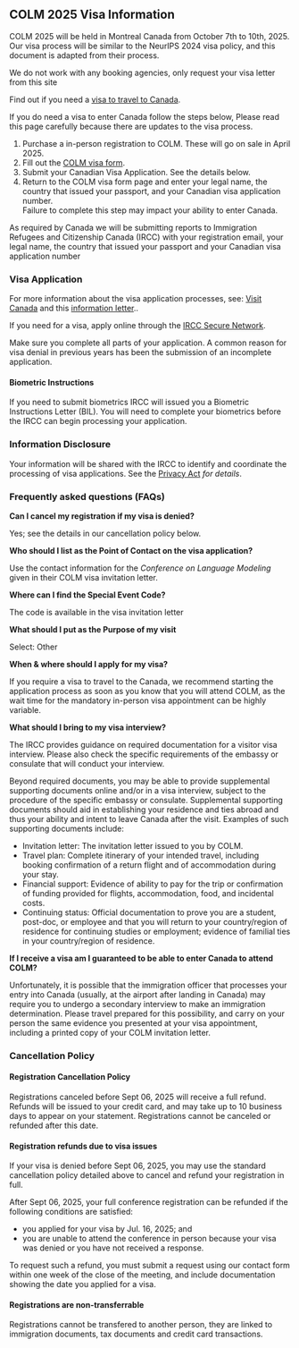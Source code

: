 ## COLM 2025 Visa Information

COLM 2025 will be held in Montreal Canada from October 7th to 10th, 2025. Our visa process will be similar to the NeurIPS 2024 visa policy, and this document is adapted from their process.

We do not work with any booking agencies, only request your visa letter from this site
 

Find out if you need a [visa to travel to Canada](https://www.cic.gc.ca/english/visit/visas.asp).

If you do need a visa to enter Canada follow the steps below, Please read this page carefully because there are updates to the visa process.

1. Purchase a in-person registration to COLM. These will go on sale in April 2025.
2. Fill out the [COLM visa form](https://forms.gle/rxfj7q7dUK81PXRS8).
3. Submit your Canadian Visa Application. See the details below.  
4. Return to the COLM visa form page and enter your legal name, the country that issued your passport, and your Canadian visa application number.  
   Failure to complete this step may impact your ability to enter Canada.

As required by Canada we will be submitting reports to Immigration Refugees and Citizenship Canada (IRCC) with your registration email, your legal name, the country that issued your passport and your Canadian visa application number 
 
 

### Visa Application

For more information about the visa application processes, see: [Visit Canada](https://www.canada.ca/en/immigration-refugees-citizenship/services/visit-canada.html?outside) and this [information letter](https://media.neurips.cc/Conferences/NeurIPS2024/Canada_Visa_Info_Letter.pdf)..

If you need for a visa, apply online through the [IRCC Secure Network](https://www.canada.ca/en/immigration-refugees-citizenship/services/application/account.html).

Make sure you complete all parts of your application. A common reason for visa denial in previous years has been the submission of an incomplete application.

#### Biometric Instructions

If you need to submit biometrics IRCC will issued you a Biometric Instructions Letter (BIL). You will need to complete your biometrics before the IRCC can begin processing your application.  
 

### Information Disclosure

Your information will be shared with the IRCC to identify and coordinate the processing of visa applications. See the [Privacy Act](https://www.canada.ca/en/immigration-refugees-citizenship/corporate/transparency/access-information-privacy/privacy-our-programs.html) *for details*. 

 

### Frequently asked questions (FAQs)

**Can I cancel my registration if my visa is denied?**

Yes; see the details in our cancellation policy below.

**Who should I list as the Point of Contact on the visa application?**

Use the contact information for the *Conference on Language Modeling* given in their COLM visa invitation letter.

**Where can I find the Special Event Code?**

The code is available in the visa invitation letter

**What should I put as the Purpose of my visit**

Select: Other

**When & where should I apply for my visa?**

If you require a visa to travel to the Canada, we recommend starting the application process as soon as you know that you will attend COLM, as the wait time for the mandatory in-person visa appointment can be highly variable.

**What should I bring to my visa interview?**

The IRCC provides guidance on required documentation for a visitor visa interview. Please also check the specific requirements of the embassy or consulate that will conduct your interview.

Beyond required documents, you may be able to provide supplemental supporting documents online and/or in a visa interview, subject to the procedure of the specific embassy or consulate. Supplemental supporting documents should aid in establishing your residence and ties abroad and thus your ability and intent to leave Canada after the visit. Examples of such supporting documents include:

* Invitation letter: The invitation letter issued to you by COLM.  
* Travel plan: Complete itinerary of your intended travel, including booking confirmation of a return flight and of accommodation during your stay.  
* Financial support: Evidence of ability to pay for the trip or confirmation of funding provided for flights, accommodation, food, and incidental costs.  
* Continuing status: Official documentation to prove you are a student, post-doc, or employee and that you will return to your country/region of residence for continuing studies or employment; evidence of familial ties in your country/region of residence.

**If I receive a visa am I guaranteed to be able to enter Canada to attend COLM?**

Unfortunately, it is possible that the immigration officer that processes your entry into Canada (usually, at the airport after landing in Canada) may require you to undergo a secondary interview to make an immigration determination. Please travel prepared for this possibility, and carry on your person the same evidence you presented at your visa appointment, including a printed copy of your COLM invitation letter.


### Cancellation Policy


#### Registration Cancellation Policy

Registrations canceled before Sept 06, 2025 will receive a full refund. Refunds will be issued to your credit card, and may take up to 10 business days to appear on your statement. Registrations cannot be canceled or refunded after this date.


#### Registration refunds due to visa issues

If your visa is denied before Sept 06, 2025, you may use the standard cancellation policy detailed above to cancel and refund your registration in full.

After Sept 06, 2025, your full conference registration can be refunded if the following conditions are satisfied:

* you applied for your visa by Jul. 16, 2025; and  
* you are unable to attend the conference in person because your visa was denied or you have not received a response.

To request such a refund, you must submit a request using our contact form within one week of the close of the meeting, and include documentation showing the date you applied for a visa.


#### Registrations are non-transferrable

Registrations cannot be transfered to another person, they are linked to immigration documents, tax documents and credit card transactions.